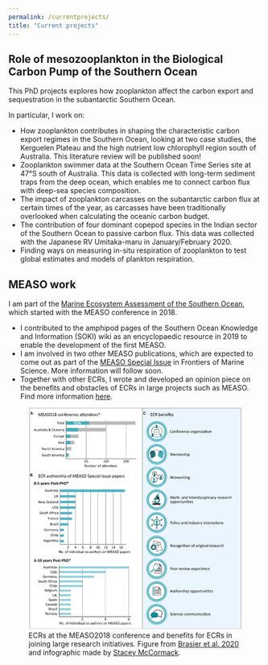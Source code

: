 ```yaml
---
permalink: /currentprojects/
title: "Current projects"
---
```


## Role of mesozooplankton in the Biological Carbon Pump of the Southern Ocean
This PhD projects explores how zooplankton affect the carbon export and sequestration in the subantarctic Southern Ocean. 

In particular, I work on:
- How zooplankton contributes in shaping the characteristic carbon export regimes in the Southern Ocean, looking at two case studies, the Kerguelen Plateau and the high nutrient low chlorophyll region south of Australia. This literature review will be published soon!
- Zooplankton swimmer data at the Southern Ocean Time Series site at 47&deg;S south of Australia. This data is collected with long-term sediment traps from the deep ocean, which enables me to connect carbon flux with deep-sea species composition. 
- The impact of zooplankton carcasses on the subantarctic carbon flux at certain times of the year, as carcasses have been traditionally overlooked when calculating the oceanic carbon budget.
- The contribution of four dominant copepod species in the Indian sector of the Southern Ocean to passive carbon flux. This data was collected with the Japanese RV Umitaka-maru in January/February 2020. 
- Finding ways on measuring in-situ respiration of zooplankton to test global estimates and models of plankton respiration. 

## MEASO work
I am part of the [Marine Ecosystem Assessment of the Southern Ocean](https://en.wikipedia.org/wiki/Marine_Ecosystem_Assessment_for_the_Southern_Ocean#:~:text=The%20Marine%20Ecosystem%20Assessment%20for,and%20Ecosystem%20Dynamics%20(ICED).), which started with the MEASO conference in 2018. 

- I contributed to the amphipod pages of the Southern Ocean Knowledge and Information (SOKI) wiki as an encyclopaedic resource in 2019 to enable the development of the first MEASO.
- I am involved in two other MEASO publications, which are expected to come out as part of the [MEASO Special Issue](https://www.frontiersin.org/research-topics/10606/marine-ecosystem-assessment-for-the-southern-ocean-meeting-the-challenge-for-conserving-earth-ecosys#overview) in Frontiers of Marine Science. More information will follow soon. 
- Together with other ECRs, I wrote and developed an opinion piece on the benefits and obstacles of ECRs in large projects such as MEASO. Find more information [here](https://www.frontiersin.org/articles/10.3389/fmars.2020.00692/full). 

<figure>
  <img src="/assets/images/Benefits_ECRs.png" alt="">
   <figcaption>ECRs at the MEASO2018 conference and benefits for ECRs in joining large research initiatives. Figure from <a href="https://www.frontiersin.org/articles/10.3389/fmars.2020.00692/full">Brasier et al. 2020</a> and infographic made by <a href="https://www.visualknowledge.design/">Stacey McCormack</a>.</figcaption>
</figure>
